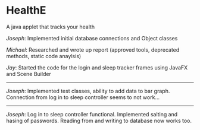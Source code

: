 # HealthE
A java applet that tracks your health

*Joseph*: Implemented initial database connections and Object classes

*Michael*: Researched and wrote up report (approved tools, deprecated methods, static code anaylsis)

*Jay*: Started the code for the login and sleep tracker frames using JavaFX and Scene Builder

---
*Joseph*: Implemented test classes, ability to add data to bar graph. Connection from log in to sleep controller seems to not work…

---
*Joseph*: Log in to sleep controller functional. Implemented salting and hasing of passwords. Reading from and writing to database now works too.
